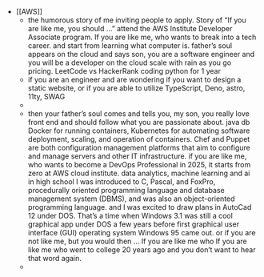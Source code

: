 - [[AWS]]
	- the humorous story of me inviting people to apply.
	  Story of “If you are like me, you should …” 
	  attend the AWS Institute Developer Associate program. 
	  If you are like me, who wants to break into a tech career. and start from learning what computer is.
	  father’s soul appears on the cloud and says son, you are a software engineer and you will be a developer on the cloud scale with rain as you go pricing.
	  LeetCode vs HackerRank
	  coding python for 1 year
	- if you are an engineer and are wondering if you want to design a static website, or if you are able to utilize TypeScript, Deno, astro, 11ty, SWAG
	-
	- then your father’s soul comes and tells you, my son, you really love front end and should follow what you are passionate about.
	  java
	  db
	  Docker for running containers, Kubernetes for automating software deployment, scaling, and operation of containers.
	  Chef and Puppet are both configuration management platforms that aim to configure and manage servers and other IT infrastructure.
	  if you are like me, who wants to become a DevOps Professional in 2025, it starts from zero at AWS cloud institute.
	  data analytics, machine learning and ai
	  in high school I was introduced to C, Pascal, and FoxPro, procedurally oriented programming language and database management system (DBMS), and was also an object-oriented programming language. and I was excited to draw plans in AutoCad 12 under DOS. That’s a time when Windows 3.1 was still a cool graphical app under DOS a few years before first graphical user interface (GUI) operating system Windows 95 came out.
	  or if you are not like me, but you would then …
	  If you are like me who 
	  If you are like me who went to college 20 years ago and you don’t want to hear that word again.
	-